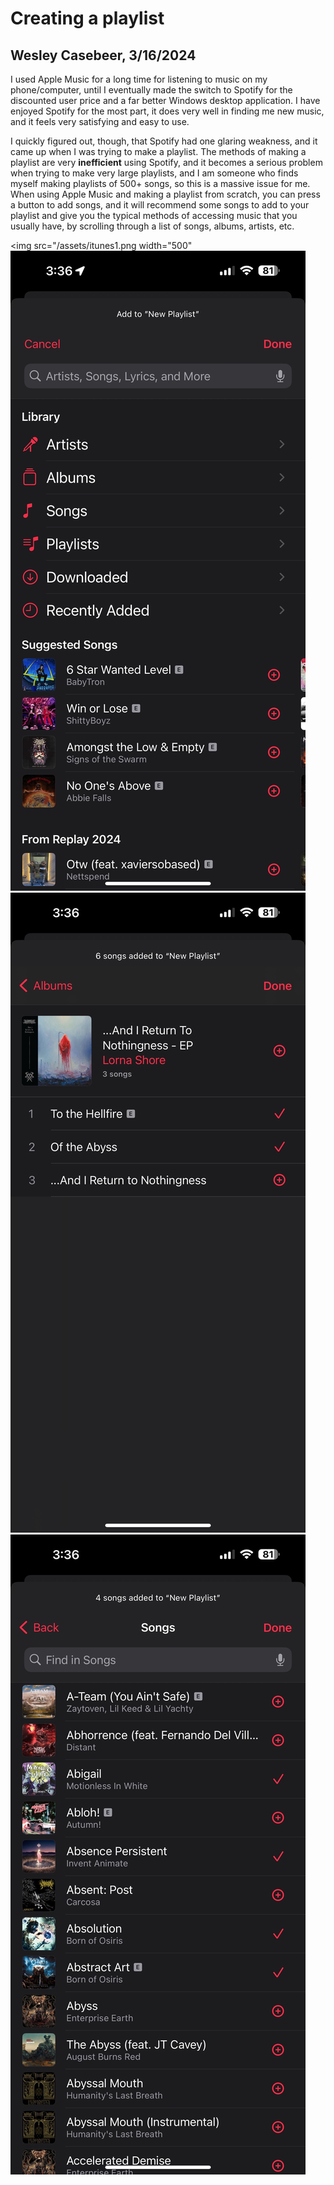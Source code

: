 # Creating a playlist
## Wesley Casebeer, 3/16/2024
I used Apple Music for a long time for listening to music on my phone/computer, until I eventually made the switch to Spotify for the discounted user price and a far better Windows desktop application. I have enjoyed Spotify for the most part, it does very well in finding me new music, and it feels very satisfying and easy to use. 

I quickly figured out, though, that Spotify had one glaring weakness, and it came up when I was trying to make a playlist. The methods of making a playlist are very **inefficient** using Spotify, and it becomes a serious problem when trying to make very large playlists, and I am someone who finds myself making playlists of 500+ songs, so this is a massive issue for me. When using Apple Music and making a playlist from scratch, you can press a button to add songs, and it will recommend some songs to add to your playlist and give you the typical methods of accessing music that you usually have, by scrolling through a list of songs, albums, artists, etc.

<img src="/assets/itunes1.png width="500"  ![apple2](assets/itunes2.png) ![apple3](assets/itunes3.png) ![apple4](assets/itunes4.png)
